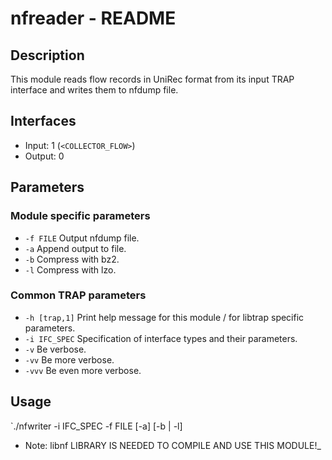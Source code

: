 # nfreader - README

## Description
This module reads flow records in UniRec format from its input TRAP interface and writes them to nfdump file.

## Interfaces
- Input: 1 (`<COLLECTOR_FLOW>`)
- Output: 0

## Parameters
### Module specific parameters
- `-f FILE`    Output nfdump file.
- `-a`         Append output to file.
- `-b`         Compress with bz2.
- `-l`         Compress with lzo.

### Common TRAP parameters
- `-h [trap,1]`      Print help message for this module / for libtrap specific parameters.
- `-i IFC_SPEC`      Specification of interface types and their parameters.
- `-v`               Be verbose.
- `-vv`              Be more verbose.
- `-vvv`             Be even more verbose.

## Usage
`./nfwriter -i IFC_SPEC -f FILE [-a] [-b | -l]

- Note: libnf LIBRARY IS NEEDED TO COMPILE AND USE THIS MODULE!_
